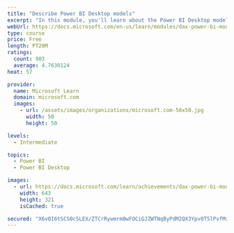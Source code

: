 ```yaml
---
title: "Describe Power BI Desktop models"
excerpt: "In this module, you'll learn about the Power BI Desktop model structure, star schema design basics, analytics queries, and report visual configuration. This module provides a strong foundation on which you can learn to optimize model designs and add model calculations."
webUrl: https://docs.microsoft.com/en-us/learn/modules/dax-power-bi-models/
type: course
price: Free
length: PT20M
ratings:
  count: 903
  average: 4.7630124
heat: 57

provider:
  name: Microsoft Learn
  domain: microsoft.com
  images:
    - url: /assets/images/organizations/microsoft.com-50x50.jpg
      width: 50
      height: 50

levels:
  - Intermediate

topics:
  - Power BI
  - Power BI Desktop

images:
  - url: https://docs.microsoft.com/learn/achievements/dax-power-bi-models-social.png
    width: 643
    height: 321
    isCached: true

secured: "X6v0I6tSCS0cSLEX/ZTCrRywmrm0wFOCiGJZWTNqByPdM2QX3Ypv0T5lPvfMxcDBxRpIuw0RJvDhf3KpNd3BwstDUkWtbcGcOsSKuNG8OzV2n1gbUDQYTZLO+8acJ6EcKOH3oam/2IERdzcQ19y8NZfQBtJkySuCA8QuEepaY1iED82BUOfo/aw45USXJggDKlvbIBDa+aYwmz5kZVN+4vg/KEJ9QMmJsVUz0pwK2BPzmsJi/bUUbflW7veHo52IKOcoVHYJ+lWttNDfEOVBNnHaUm2vUhygwmG47zC2a2AH75/5HTOvIxvEhTexcMMt29oNizysBZgzkjfo88G7FhtDyatKKUtRROHU2ZPjpiaOJ/WWSvRoVJUyIZFzLccK2EjNpPEpcoinVpc8gqbYKy0PTlTgN+rPmFW6D/Ci5go=;WlkeLTeeJp8CKSHQaCpgHA=="
---
```



